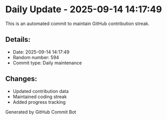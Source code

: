 # Daily Update - 2025-09-14 14:17:49

This is an automated commit to maintain GitHub contribution streak.

## Details:
- Date: 2025-09-14 14:17:49
- Random number: 594
- Commit type: Daily maintenance

## Changes:
- Updated contribution data
- Maintained coding streak
- Added progress tracking

Generated by GitHub Commit Bot
